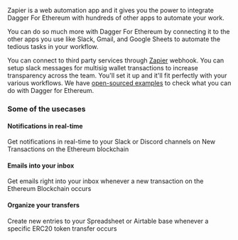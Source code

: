 Zapier is a web automation app and it gives you the power to integrate Dagger For Ethereum with hundreds of other apps to automate your work. 

You can do so much more with Dagger For Ethereum by connecting it to the other apps you use like Slack, Gmail, and Google Sheets to automate the tedious tasks in your workflow.

You can connect to third party services through [Zapier](https://zapier.com/apps/dagger-for-ethereum/integrations) webhook. You can setup slack messages for multisig wallet transactions to increase transparency across the team. You'll set it up and it'll fit perfectly with your various workflows. We have [open-sourced examples](https://github.com/maticnetwork/eth-dagger-examples) to check what you can do with Dagger for Ethereum.

### Some of the usecases

#### Notifications in real-time

Get notifications in real-time to your Slack or Discord channels on New Transactions on the Ethereum blockchain

#### Emails into your inbox

Get emails right into your inbox whenever a new transaction on the Ethereum Blockchain occurs

#### Organize your transfers

Create new entries to your Spreadsheet or Airtable base whenever a specific ERC20 token transfer occurs